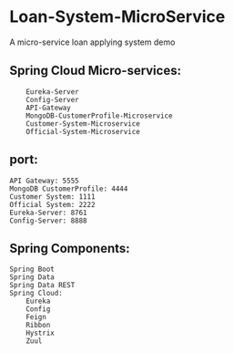 # Loan-System-MicroService
A micro-service loan applying system demo


## Spring Cloud Micro-services:    
        Eureka-Server
        Config-Server
        API-Gateway
        MongoDB-CustomerProfile-Microservice
        Customer-System-Microservice
        Official-System-Microservice

## port:
    API Gateway: 5555
    MongoDB CustomerProfile: 4444
    Customer System: 1111
    Official System: 2222
    Eureka-Server: 8761
    Config-Server: 8888

## Spring Components:
    Spring Boot
    Spring Data
    Spring Data REST
    Spring Cloud:
        Eureka
        Config
        Feign
        Ribbon
        Hystrix
        Zuul
